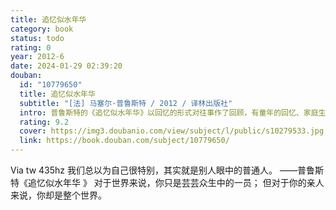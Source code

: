 ```yaml
---
title: 追忆似水年华
category: book
status: todo
rating: 0
year: 2012-6
date: 2024-01-29 02:39:20
douban:
  id: "10779650"
  title: 追忆似水年华
  subtitle: "[法] 马塞尔·普鲁斯特 / 2012 / 译林出版社"
  intro: 普鲁斯特的《追忆似水年华》以回忆的形式对往事作了回顾，有童年的回忆、家庭生活、初恋与失恋、历史事件的观察、以及对艺术的见解和对时空的认识等等。时间是这部小说的主人公。作者凭着智慧和想象力，使时间变得具体、生动、完美。它就像一首由多种主题构成的交响乐，爱情、嫉妒、死亡、回忆、时光，时而交叉重叠在一起，时而又游离开来，然而在宏观上，整个作品浑然一体，具有蓬勃的生命力。《追忆似水年华》被公认为文学创作的一次新的尝试，开意识流小说之先河。
  rating: 9.2
  cover: https://img3.doubanio.com/view/subject/l/public/s10279533.jpg
  link: https://book.douban.com/subject/10779650/
---
```


Via tw 435hz 我们总以为自己很特别，其实就是别人眼中的普通人。
——普鲁斯特《追忆似水年华 》
对于世界来说，你只是芸芸众生中的一员；
但对于你的亲人来说，你却是整个世界。
